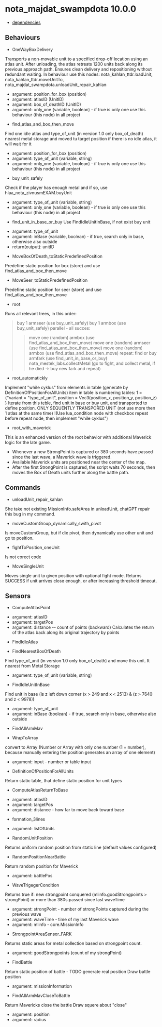 nota_majdat_swampdota 10.0.0
====

* [dependencies](./dependencies.json)


Behaviours
---

* OneWayBoxDelivery

Transports a non-movable unit to a specified drop-off location using an atlas unit.
After unloading, the atlas retreats 1200 units back along its previous approach path.
Ensures clean delivery and repositioning without redundant waiting.
In behaviour use this nodes: nota_kahlan_ttdr.loadUnit, nota_kahlan_ttdr.moveUnitTo, nota_majdat_swampdota.unloadUnit_repair_kahlan
- argument: position_for_box (position)
- argument: atlasID (UnitID)
- argument: box_of_deathID (UnitID)
- argument: only_one (variable, boolean)		- if true is only one use this behaviour (this node) in all project


* find_atlas_and_box_then_move

Find one idle atlas and type_of_unit (in version 1.0 only box_of_death) nearest metal storage and moved tu target position
if there is no idle atlas, it will wait for it
- argument: position_for_box (position)
- argument: type_of_unit (variable, string)
- argument: only_one (variable, boolean)		- if true is only one use this behaviour (this node) in all project


* buy_unit_safely

Check if the player has enough metal and if so, use hlaa_nota_zivnusmEXAM.buyUnit
- argument: type_of_unit (variable, string)
- argument: only_one (variable, boolean)		- if true is only one use this behaviour (this node) in all project


* find_unit_in_base_or_buy
Use FindIdleUnitInBase, if not exist buy unit
- argument: type_of_unit
- argument: inBase (variable, boolean) 			- if true, search only in base, otherwise also outside
- return(output): unitID


* MoveBoxOfDeath_toStaticPredefinedPosition

Predefine static position for box (store) and use find_atlas_and_box_then_move 


* MoveSeer_toStaticPredefinedPosition

Predefine static position for seer (store) and use find_atlas_and_box_then_move 


* root

Runs all relevant trees, in this order:
> buy 1 armseer (use buy_unit_safely)
> buy 1 armbox  (use buy_unit_safely)
> parallel - all succes:
>> move one (random) armbox (use find_atlas_and_box_then_move)
>> move one (random) armseer (use find_atlas_and_box_then_move)
>> move one (random) armbox (use find_atlas_and_box_then_move)
> repeat:
>> find or buy armfark (use find_unit_in_base_or_buy)
>> nota_mestek_labs.collectMetal (go to fight, and collect metal, if he died -> buy new fark and repeat)


* root_automatickly

Implement "while cyklus" from elements in table (generate by DefinitionOfPositionForAllUnits)
item in table is numbering tables: 1 = {"variant = "type_of_unit", position = Vec3(position_x, position_y, position_z) }
Iterate from this teble, find unit in base or buy unit, and transported to define position.
ONLY SEQUENTLY TRANSPORED UNIT (not use more then 1 atlas at the same time)
!(Use lua_condition node with checkbox repeat before repeat node, then implement "while cyklus")


* root_with_maverick

This is an enhanced version of the root behavior with additional Maverick logic for the late game.
- Whenever a new StrongPoint is captured or 380 seconds have passed since the last wave, a Maverick wave is triggered.
- Available Maverick units are positioned near the center of the map.
- After the first StrongPoint is captured, the script waits 70 seconds, then moves the Box of Death units further along the battle path.


Commands
---

* unloadUnit_repair_kahlan

She take not existing MissionInfo.safeArea in unloadUnit, chatGPT repair this bug in my command.


* moveCustomGroup_dynamically_swith_pivot

Is moveCustomGroup, but if die pivot, then dynamically use other unit and go to position.


* fightToPosition_oneUnit

Is not corect code


* MoveSingleUnit

Moves single unit to given position with optional fight mode. 
Returns SUCCESS if unit arrives close enough, or after increasing threshold timeout.


Sensors
---

* ComputeAtlasPoint
- argument: atlasID
- argument: targetPos
- argument: distance 	-- count of points (backward)
Calculates the return of the atlas back along its original trajectory by <distance> points


* FindIdleAtlas


* FindNearestBoxOfDeath

Find type_of_unit (in version 1.0 only box_of_death) and move this unit.
It nearest from Metal Storage
- argument: type_of_unit (variable, string)


* FindIdleUnitInBase

Find unit in base (is z left down corner (x > 249 and x < 2513) & (z > 7640 and z < 9978))
- argument: type_of_unit
- argument: inBase (boolean)		- if true, search only in base, otherwise also outside


* FindAllArmMav


* WrapToArray 				

convert to Array (Number or Array with only one number (1 = number),
because manually entering the position generates an array of one element)
- argument: input 		- number or table input


* DefinitionOfPositionForAllUnits

Return static table, that define static position for unit types


* ComputeAtlasReturnToBase

- argument: atlasID
- argument: targetPos
- argument: distance		- how far to move back toward base


* formation_3lines

- argument: listOfUnits

* RandomUnitPosition

Returns uniform random position from static line (default values configured)


* RandomPositionNearBattle

Return random position for Maverick
- argument: battlePos


* WaveTrigegerCondition

Returns true if:
new strongpoint conquered (mlinfo.goodStrongpoints > strongPoint)
or more than 380s passed since last waveTime
- argument: strongPoint 	- number of strongPoints captured during the previous wave
- argument: waveTime		- time of my last Maverick wave
- argument: mlinfo			- core.MissionInfo


* StrongpointAreaSensor_FARK

Returns static areas for metal collection based on strongpoint count.
- argument: goodStrongpoints (count of my strongPoint)


* FindBattle

Return static position of battle - TODO generate real position
Draw battle position
- argument: missionInformation


* FindAllArmMavCloseToBattle

Return Mavericks close the battle
Draw squere about "close"
- argument: position
- argument: radius